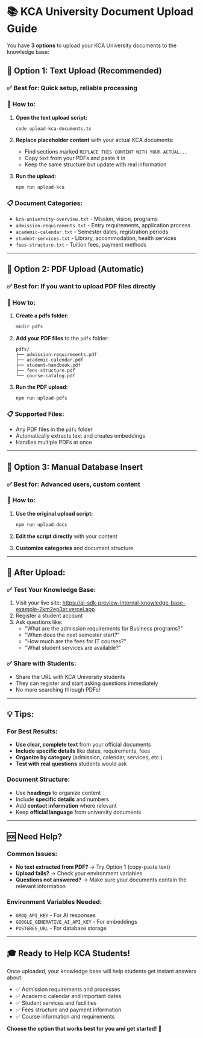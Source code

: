 # 📚 KCA University Document Upload Guide

You have **3 options** to upload your KCA University documents to the knowledge base:

## 🎯 **Option 1: Text Upload (Recommended)**

### **✅ Best for:** Quick setup, reliable processing
### **📝 How to:**

1. **Open the text upload script:**
   ```bash
   code upload-kca-documents.ts
   ```

2. **Replace placeholder content** with your actual KCA documents:
   - Find sections marked `REPLACE THIS CONTENT WITH YOUR ACTUAL...`
   - Copy text from your PDFs and paste it in
   - Keep the same structure but update with real information

3. **Run the upload:**
   ```bash
   npm run upload-kca
   ```

### **📋 Document Categories:**
- `kca-university-overview.txt` - Mission, vision, programs
- `admission-requirements.txt` - Entry requirements, application process
- `academic-calendar.txt` - Semester dates, registration periods
- `student-services.txt` - Library, accommodation, health services
- `fees-structure.txt` - Tuition fees, payment methods

---

## 🎯 **Option 2: PDF Upload (Automatic)**

### **✅ Best for:** If you want to upload PDF files directly
### **📝 How to:**

1. **Create a pdfs folder:**
   ```bash
   mkdir pdfs
   ```

2. **Add your PDF files** to the `pdfs` folder:
   ```
   pdfs/
   ├── admission-requirements.pdf
   ├── academic-calendar.pdf
   ├── student-handbook.pdf
   ├── fees-structure.pdf
   └── course-catalog.pdf
   ```

3. **Run the PDF upload:**
   ```bash
   npm run upload-pdfs
   ```

### **📋 Supported Files:**
- Any PDF files in the `pdfs` folder
- Automatically extracts text and creates embeddings
- Handles multiple PDFs at once

---

## 🎯 **Option 3: Manual Database Insert**

### **✅ Best for:** Advanced users, custom content
### **📝 How to:**

1. **Use the original upload script:**
   ```bash
   npm run upload-docs
   ```

2. **Edit the script directly** with your content
3. **Customize categories** and document structure

---

## 🚀 **After Upload:**

### **✅ Test Your Knowledge Base:**
1. Visit your live site: https://ai-sdk-preview-internal-knowledge-base-example-2km2ep3xr.vercel.app
2. Register a student account
3. Ask questions like:
   - "What are the admission requirements for Business programs?"
   - "When does the next semester start?"
   - "How much are the fees for IT courses?"
   - "What student services are available?"

### **✅ Share with Students:**
- Share the URL with KCA University students
- They can register and start asking questions immediately
- No more searching through PDFs!

---

## 💡 **Tips:**

### **For Best Results:**
- **Use clear, complete text** from your official documents
- **Include specific details** like dates, requirements, fees
- **Organize by category** (admission, calendar, services, etc.)
- **Test with real questions** students would ask

### **Document Structure:**
- Use **headings** to organize content
- Include **specific details** and numbers
- Add **contact information** where relevant
- Keep **official language** from university documents

---

## 🆘 **Need Help?**

### **Common Issues:**
- **No text extracted from PDF?** → Try Option 1 (copy-paste text)
- **Upload fails?** → Check your environment variables
- **Questions not answered?** → Make sure your documents contain the relevant information

### **Environment Variables Needed:**
- `GROQ_API_KEY` - For AI responses
- `GOOGLE_GENERATIVE_AI_API_KEY` - For embeddings
- `POSTGRES_URL` - For database storage

---

## 🎓 **Ready to Help KCA Students!**

Once uploaded, your knowledge base will help students get instant answers about:
- ✅ Admission requirements and processes
- ✅ Academic calendar and important dates
- ✅ Student services and facilities
- ✅ Fees structure and payment information
- ✅ Course information and requirements

**Choose the option that works best for you and get started!** 🚀